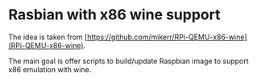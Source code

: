 # Rasbian with x86 wine support

The idea is taken from [https://github.com/mikerr/RPi-QEMU-x86-wine](RPi-QEMU-x86-wine).

The main goal is offer scripts to build/update Raspbian image to support x86 emulation with wine.


